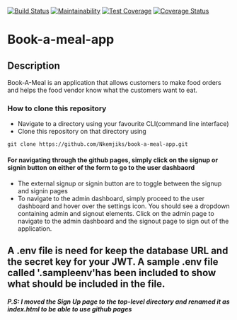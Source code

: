 [![Build Status](https://travis-ci.org/Nkemjiks/book-a-meal-app.svg?branch=development)](https://travis-ci.org/Nkemjiks/book-a-meal-app)
[![Maintainability](https://api.codeclimate.com/v1/badges/a99a88d28ad37a79dbf6/maintainability)](https://codeclimate.com/github/codeclimate/codeclimate/maintainability)
[![Test Coverage](https://api.codeclimate.com/v1/badges/a99a88d28ad37a79dbf6/test_coverage)](https://codeclimate.com/github/codeclimate/codeclimate/test_coverage)
[![Coverage Status](https://coveralls.io/repos/github/Nkemjiks/book-a-meal-app/badge.svg)](https://coveralls.io/github/Nkemjiks/book-a-meal-app)

# Book-a-meal-app

## Description
Book-A-Meal is an application that allows customers to make food orders and helps the food vendor know what the customers want to eat. 

### How to clone this repository
+   Navigate to a directory using your favourite CLI(command line interface)
+   Clone this repository on that directory using 
```
git clone https://github.com/Nkemjiks/book-a-meal-app.git
```

#### For navigating through the github pages, simply click on the signup or signin button on either of the form to go to the user dashbaord
+ The external signup or signin button are to toggle between the signup and signin pages
+ To navigate to the admin dashboard, simply proceed to the user dashboard and hover over the settings     icon. You should see a dropdown containing admin and signout elements. Click on the admin page to       navigate to the admin dashboard and the signout page to sign out of the application.

## A .env file is need for keep the database URL and the secret key for your JWT. A sample .env file called '.sampleenv'has been included to show what should be included in the file.
 
##### P.S: I moved the Sign Up page to the top-level directory and renamed it as index.html to be able to use github pages

